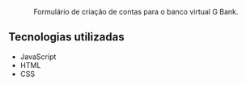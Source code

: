 
<p align="center">Formulário de criação de contas para o banco virtual G Bank.</p>

## Tecnologias utilizadas 
* JavaScript
* HTML
* CSS
